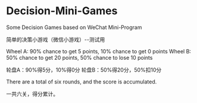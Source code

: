 # Decision-Mini-Games
Some Decision Games based on WeChat Mini-Program 

简单的决策小游戏（微信小游戏）--测试用

Wheel A: 90% chance to get 5 points, 10% chance to get 0 points
Wheel B: 50% chance to get 20 points, 50% chance to lose 10 points

轮盘A：90%得5分，10%得0分
轮盘B：50%得20分，50%扣10分

There are a total of six rounds, and the score is accumulated.

一共六关，得分累计。
